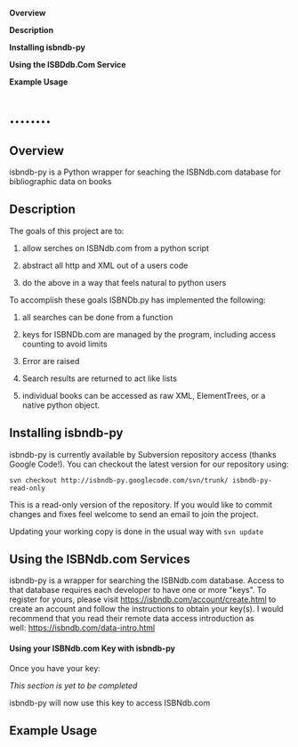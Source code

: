 **Overview**

**Description**

**Installing isbndb-py**

**Using the ISBDdb.Com Service**

**Example Usage**


# ........ #



## Overview ##
isbndb-py is a Python wrapper for seaching the ISBNdb.com database for bibliographic data on books

## Description ##
The goals of this project are to:

1. allow serches on ISBNdb.com from a python script

2. abstract all http and XML out of a users code

3. do the above in a way that feels natural to python users


To accomplish these goals ISBNDb.py has implemented the following:

1. all searches can be done from a function

2. keys for ISBNDb.com are managed by the program, including access counting to avoid limits

3. Error are raised

4. Search results are returned to act like lists

5. individual books can be accessed as raw XML, ElementTrees, or a native python object.


## Installing isbndb-py ##
isbndb-py is currently available by Subversion repository access (thanks Google Code!). You can checkout the latest version for our repository using:

```
svn checkout http://isbndb-py.googlecode.com/svn/trunk/ isbndb-py-read-only
```

This is a read-only version of the repository. If you would like to commit changes and fixes feel welcome to send an email to join the project.

Updating your working copy is done in the usual way with ` svn update `


## Using the ISBNdb.com Services ##
isbndb-py is a wrapper for searching the ISBNdb.com database. Access to that database requires each developer to have one or more "keys". To register for yours, please visit https://isbndb.com/account/create.html to create an account and follow the instructions to obtain your key(s). I would recommend that you read their remote data access introduction as well: https://isbndb.com/data-intro.html

#### Using your ISBNdb.com Key with isbndb-py ####
Once you have your key:

_This section is yet to be completed_


isbndb-py will now use this key to access ISBNdb.com


## Example Usage ##